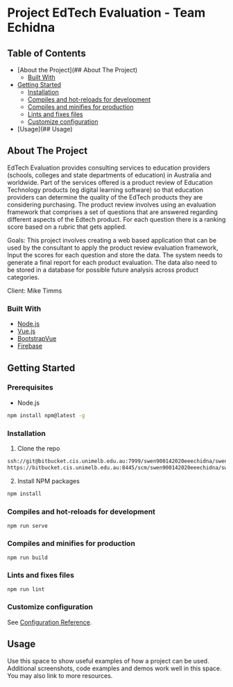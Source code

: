 # Project EdTech Evaluation - Team Echidna

## Table of Contents

* [About the Project](## About The Project)
  * [Built With](#built-with)
* [Getting Started](#getting-started)
  * [Installation](#installation)
  * [Compiles and hot-reloads for development](#Compiles-and-hot-reloads-for-development)
  * [Compiles and minifies for production](#Compiles-and-minifies-for-production)
  * [Lints and fixes files](#Lints-and-fixes-files)
  * [Customize configuration](#Customize-configuration)
* [Usage](## Usage)

<!-- ABOUT THE PROJECT -->
## About The Project
EdTech Evaluation provides consulting services to education providers (schools, colleges and state departments of education) in Australia and worldwide. Part of the services offered is a product review of Education Technology products (eg digital learning software) so that education providers can determine the quality of the EdTech products they are considering purchasing. The product review involves using an evaluation framework that comprises a set of questions that are answered regarding different aspects of the Edtech product. For each question there is a ranking score based on a rubric that gets applied.

Goals: This project involves creating a web based application that can be used by the consultant to apply the product review evaluation framework, Input the scores for each question and store the data. The system needs to generate a final report for each product evaluation. The data also need to be stored in a database for possible future analysis across product categories. 

Client: Mike Timms


### Built With
* [Node.js](https://nodejs.org/en/)
* [Vue.js](https://vuejs.org/)
* [BootstrapVue](https://bootstrap-vue.org/)
* [Firebase](https://firebase.google.com/)

<!-- GETTING STARTED -->
## Getting Started

### Prerequisites

* Node.js
```sh
npm install npm@latest -g
```

### Installation
1. Clone the repo
```sh
ssh://git@bitbucket.cis.unimelb.edu.au:7999/swen900142020eeechidna/swen90014-2020-ee-echidna.git
https://bitbucket.cis.unimelb.edu.au:8445/scm/swen900142020eeechidna/swen90014-2020-ee-echidna.git
```
2. Install NPM packages
```sh
npm install
```

### Compiles and hot-reloads for development
```
npm run serve
```

### Compiles and minifies for production
```
npm run build
```

### Lints and fixes files
```
npm run lint
```

### Customize configuration
See [Configuration Reference](https://cli.vuejs.org/config/).



<!-- USAGE EXAMPLES -->
## Usage

Use this space to show useful examples of how a project can be used. Additional screenshots, code examples and demos work well in this space. You may also link to more resources.


